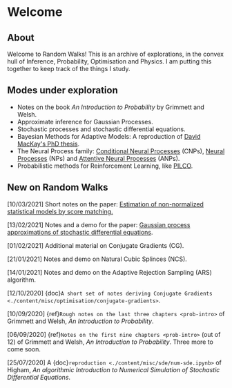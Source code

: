 # Welcome

## About

Welcome to Random Walks! This is an archive of explorations, in the convex
 hull of Inference, Probability, Optimisation and Physics. I am putting this
  together to keep track of the things I study.

## Modes under exploration

- Notes on the book *An Introduction to Probability* by Grimmett and Welsh.
- Approximate inference for Gaussian Processes.
- Stochastic processes and stochastic differential equations.
- Bayesian Methods for Adaptive Models: A reproduction of [David MacKay's PhD thesis](http://www.inference.org.uk/mackay/thesis.pdf).
- The Neural Process family: [Conditional Neural Processes](https://arxiv.org/abs/1807.01613) (CNPs), [Neural Processes](https://arxiv.org/abs/1807.01622) (NPs) and [Attentive Neural Processes](https://arxiv.org/abs/1901.05761) (ANPs).
- Probabilistic methods for Reinforcement Learning, like [PILCO](https://www.doc.ic.ac.uk/~mpd37/publications/pami_final_w_appendix.pdf).

## New on Random Walks

[10/03/2021] Short notes on the paper: [Estimation of non-normalized statistical models by score matching.](./misc/score-matching/score-matching)

[13/02/2021] Notes and a demo for the paper: [Gaussian process approximations of stochastic differential equations](./misc/sde-as-gp/sde-as-gp.ipynb).

[01/02/2021] Additional material on Conjugate Gradients (CG).

[21/01/2021] Notes and demo on Natural Cubic Splinces (NCS).

[14/01/2021] Notes and demo on the Adaptive Rejection Sampling (ARS) algorithm.

[12/10/2020] {doc}`A short set of notes deriving Conjugate Gradients <./content/misc/optimisation/conjugate-gradients>`.

[10/09/2020] {ref}`Rough notes on the last three chapters <prob-intro>` of Grimmett and Welsh, *An Introduction to Probability*.

[06/09/2020] {ref}`Notes on the first nine chapters <prob-intro>` (out of 12) of Grimmett and Welsh, *An Introduction to Probability*. Three more to come soon.

[25/07/2020] A {doc}`reproduction <./content/misc/sde/num-sde.ipynb>` of Higham, *An algorithmic Introduction to Numerical Simulation of Stochastic Differential Equations*.

